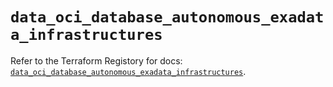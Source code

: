 # `data_oci_database_autonomous_exadata_infrastructures`

Refer to the Terraform Registory for docs: [`data_oci_database_autonomous_exadata_infrastructures`](https://registry.terraform.io/providers/oracle/oci/6.18.0/docs/data-sources/database_autonomous_exadata_infrastructures).
